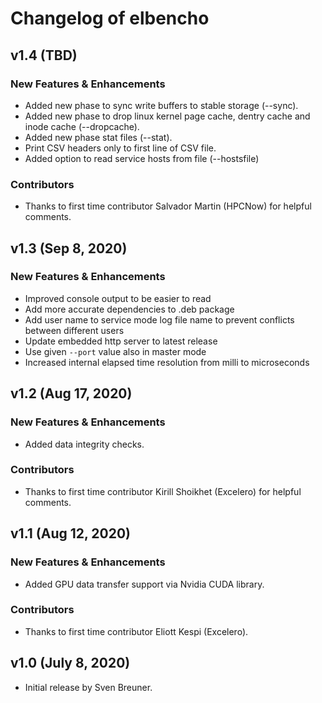 # Changelog of elbencho

## v1.4 (TBD)

### New Features & Enhancements
* Added new phase to sync write buffers to stable storage (--sync).
* Added new phase to drop linux kernel page cache, dentry cache and inode cache (--dropcache).
* Added new phase stat files (--stat).
* Print CSV headers only to first line of CSV file.
* Added option to read service hosts from file (--hostsfile)

### Contributors
* Thanks to first time contributor Salvador Martin (HPCNow) for helpful comments.

## v1.3 (Sep 8, 2020)

### New Features & Enhancements
* Improved console output to be easier to read
* Add more accurate dependencies to .deb package
* Add user name to service mode log file name to prevent conflicts between different users
* Update embedded http server to latest release
* Use given `--port` value also in master mode
* Increased internal elapsed time resolution from milli to microseconds

## v1.2 (Aug 17, 2020)

### New Features & Enhancements
* Added data integrity checks.

### Contributors
* Thanks to first time contributor Kirill Shoikhet (Excelero) for helpful comments.

## v1.1 (Aug 12, 2020)

### New Features & Enhancements
* Added GPU data transfer support via Nvidia CUDA library.

### Contributors
* Thanks to first time contributor Eliott Kespi (Excelero).

## v1.0 (July 8, 2020)
* Initial release by Sven Breuner.